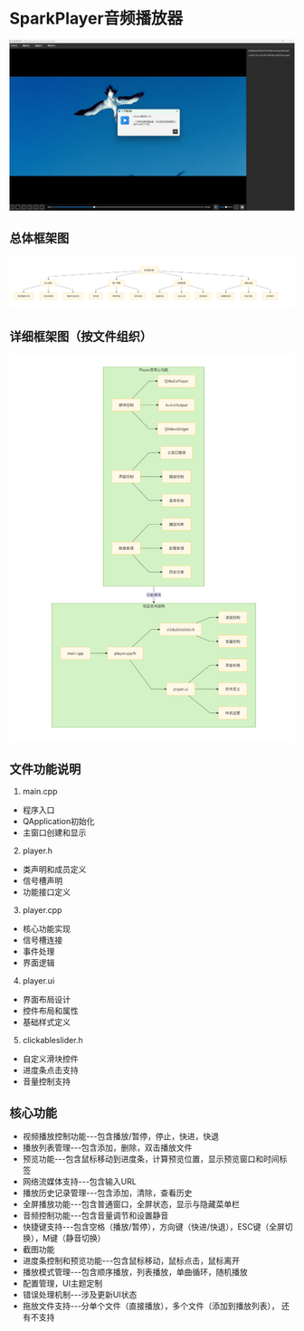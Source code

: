 # SparkPlayer音频播放器
![](./image/out.png)
## 总体框架图
![总体框架图](./image/总体规划.png)
## 详细框架图（按文件组织）
![详细框架图](./image/详细设计.png)
## 文件功能说明
1. main.cpp
- 程序入口
- QApplication初始化
- 主窗口创建和显示
2. player.h
- 类声明和成员定义
- 信号槽声明
- 功能接口定义
3. player.cpp
- 核心功能实现
- 信号槽连接
- 事件处理
- 界面逻辑
4. player.ui
- 界面布局设计
- 控件布局和属性
- 基础样式定义
5. clickableslider.h
- 自定义滑块控件
- 进度条点击支持
- 音量控制支持
## 核心功能
- 视频播放控制功能---包含播放/暂停，停止，快进，快退
- 播放列表管理---包含添加，删除，双击播放文件
- 预览功能---包含鼠标移动到进度条，计算预览位置，显示预览窗口和时间标签
- 网络流媒体支持---包含输入URL
- 播放历史记录管理---包含添加，清除，查看历史
- 全屏播放功能---包含普通窗口，全屏状态，显示与隐藏菜单栏
- 音频控制功能---包含音量调节和设置静音
- 快捷键支持---包含空格（播放/暂停），方向键（快进/快退），ESC键（全屏切换），M键（静音切换）
- 截图功能
- 进度条控制和预览功能---包含鼠标移动，鼠标点击，鼠标离开
- 播放模式管理---包含顺序播放，列表播放，单曲循环，随机播放
- 配置管理，UI主题定制
- 错误处理机制---涉及更新UI状态
- 拖放文件支持---分单个文件（直接播放），多个文件（添加到播放列表）， 还有不支持